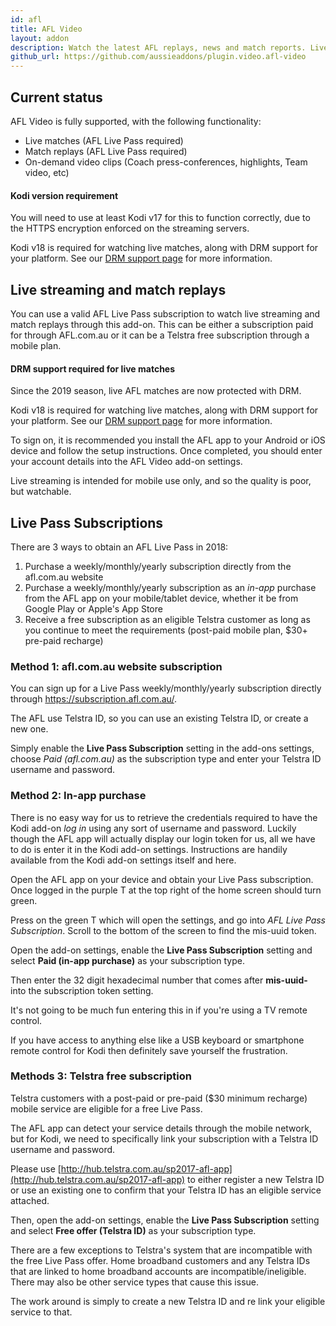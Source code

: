 ```yaml
---
id: afl
title: AFL Video
layout: addon
description: Watch the latest AFL replays, news and match reports. Live streaming and match replays available with a valid AFL Live Pass.
github_url: https://github.com/aussieaddons/plugin.video.afl-video
---
```


## Current status

AFL Video is fully supported, with the following functionality:

 - Live matches (AFL Live Pass required)
 - Match replays (AFL Live Pass required)
 - On-demand video clips (Coach press-conferences, highlights, Team video, etc)

<div class="bs-callout bs-callout-danger">
  <h4>Kodi version requirement</h4>
  You will need to use at least Kodi v17 for this to function correctly, due to the
  HTTPS encryption enforced on the streaming servers.

  Kodi v18 is required for watching live matches, along with DRM support for
  your platform. See our <a href="/drm">DRM support page</a> for more
  information.
</div>


## Live streaming and match replays

You can use a valid AFL Live Pass subscription to watch live streaming and match
replays through this add-on. This can be either a subscription paid for through AFL.com.au
or it can be a Telstra free subscription through a mobile plan.

<div class="bs-callout bs-callout-danger">
  <h4>DRM support required for live matches</h4>
  Since the 2019 season, live AFL matches are now protected with DRM.

  Kodi v18 is required for watching live matches, along with DRM support for
  your platform. See our <a href="/drm">DRM support page</a> for more
  information.
</div>

To sign on, it is recommended you install the AFL app to your Android or iOS device
and follow the setup instructions. Once completed, you should enter your account details
into the AFL Video add-on settings.

Live streaming is intended for mobile use only, and so the quality is poor, but watchable.


## Live Pass Subscriptions
There are 3 ways to obtain an AFL Live Pass in 2018:

1. Purchase a weekly/monthly/yearly subscription directly from the afl.com.au website
2. Purchase a weekly/monthly/yearly subscription as an _in-app_ purchase from the
AFL app on your mobile/tablet device,
whether it be from Google Play or Apple's App Store
3. Receive a free subscription as an eligible Telstra customer as long as you continue to meet the requirements (post-paid mobile plan, $30+ pre-paid recharge)

### Method 1: afl.com.au website subscription
You can sign up for a Live Pass weekly/monthly/yearly subscription directly through https://subscription.afl.com.au/.

The AFL use Telstra ID, so you can use an existing Telstra ID, or create a new one.

Simply enable the **Live Pass Subscription** setting in the add-ons settings,
choose *Paid (afl.com.au)* as the subscription type and enter your Telstra ID
username and password.

### Method 2: In-app purchase
There is no easy way for us to retrieve the credentials required to have the Kodi add-on _log in_ using any sort of username and password.
Luckily though the AFL app will actually display our login token for us, all we have to do is enter it in the Kodi add-on settings.
Instructions are handily available from the Kodi add-on settings itself and here.

Open the AFL app on your device and obtain your Live Pass subscription.
Once logged in the purple T at the top right of the home screen should turn green.

Press on the green T which will open the settings, and go into _AFL Live Pass Subscription_.
Scroll to the bottom of the screen to find the mis-uuid token.

Open the add-on settings, enable the **Live Pass Subscription** setting and select **Paid (in-app purchase)** as your subscription type.

Then enter the 32 digit hexadecimal number that comes after **mis-uuid-** into the subscription token setting.

It's not going to be much fun entering this in if you're using a TV remote control.

If you have access to anything else like a USB keyboard or smartphone remote control for Kodi then definitely save yourself the frustration.


### Methods 3: Telstra free subscription
Telstra customers with a post-paid or pre-paid ($30 minimum recharge) mobile service are eligible for a free Live Pass.

The AFL app can detect your service details through the mobile network, but for Kodi, we need to specifically
link your subscription with a Telstra ID username and password.

Please use [http://hub.telstra.com.au/sp2017-afl-app](http://hub.telstra.com.au/sp2017-afl-app) to either
register a new Telstra ID or use an existing one to confirm that your Telstra ID has an eligible service attached.

Then, open the add-on settings, enable the **Live Pass Subscription** setting and
select **Free offer (Telstra ID)** as your subscription type.

There are a few exceptions to Telstra's system that are incompatible with the free Live Pass offer.
Home broadband customers and any Telstra IDs that are linked to home broadband accounts are incompatible/ineligible.
There may also be other service types that cause this issue.

The work around is simply to create a new Telstra ID and re link your eligible service to that.
